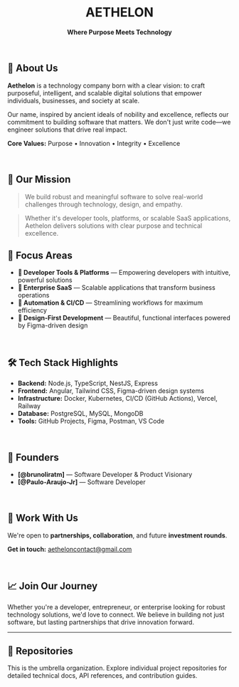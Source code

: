 <div align="center">

# AETHELON

**Where Purpose Meets Technology**

</div>

</br>

## 🌌 About Us

**Aethelon** is a technology company born with a clear vision: to craft purposeful, intelligent, and scalable digital solutions that empower individuals, businesses, and society at scale.

Our name, inspired by ancient ideals of nobility and excellence, reflects our commitment to building software that matters. We don't just write code—we engineer solutions that drive real impact.

**Core Values:** Purpose • Innovation • Integrity • Excellence

</br>

## 🧭 Our Mission

> We build robust and meaningful software to solve real-world challenges through technology, design, and empathy.

> Whether it's developer tools, platforms, or scalable SaaS applications, Aethelon delivers solutions with clear purpose and technical excellence.

## 🎯 Focus Areas

- **🚀 Developer Tools & Platforms** — Empowering developers with intuitive, powerful solutions
- **🏢 Enterprise SaaS** — Scalable applications that transform business operations
- **🔧 Automation & CI/CD** — Streamlining workflows for maximum efficiency
- **🎨 Design-First Development** — Beautiful, functional interfaces powered by Figma-driven design

</br>

## 🛠 Tech Stack Highlights

- **Backend:** Node.js, TypeScript, NestJS, Express
- **Frontend:** Angular, Tailwind CSS, Figma-driven design systems
- **Infrastructure:** Docker, Kubernetes, CI/CD (GitHub Actions), Vercel, Railway
- **Database:** PostgreSQL, MySQL, MongoDB
- **Tools:** GitHub Projects, Figma, Postman, VS Code

</br>

## 👥 Founders

- **[@brunoliratm]** — Software Developer & Product Visionary
- **[@Paulo-Araujo-Jr]** — Software Developer

</br>

## 🤝 Work With Us

We're open to **partnerships, collaboration**, and future **investment rounds**.

**Get in touch:** [aetheloncontact@gmail.com](mailto:aetheloncontact@gmail.com)

</br>

## 📈 Join Our Journey

Whether you're a developer, entrepreneur, or enterprise looking for robust technology solutions, we'd love to connect. We believe in building not just software, but lasting partnerships that drive innovation forward.

---

## 📌 Repositories

This is the umbrella organization. Explore individual project repositories for detailed technical docs, API references, and contribution guides.
